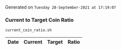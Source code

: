 Generated on `Tuesday 28-September-2021 at 17:19:07`

### Current to Target Coin Ratio
`current_coin_ratio.sh`

Date|Current|Target|Ratio
---|---|---|---
